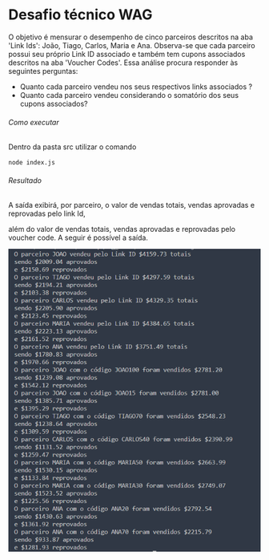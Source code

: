 # Desafio técnico WAG

O objetivo é mensurar o desempenho de cinco parceiros descritos na aba 'Link Ids': João, Tiago, Carlos, Maria e Ana.
Observa-se que cada parceiro possui seu próprio Link ID associado e também tem cupons associados descritos na aba 'Voucher Codes'.
Essa análise procura responder às seguintes perguntas:

- Quanto cada parceiro vendeu nos seus respectivos links associados ?
- Quanto cada parceiro vendeu considerando o somatório dos seus cupons associados?

###### Como executar

Dentro da pasta src utilizar o comando

```
node index.js
```

###### Resultado

A saída exibirá, por parceiro, o valor de vendas totais, vendas aprovadas e reprovadas pelo link Id,

 além do valor de vendas totais, vendas aprovadas e reprovadas pelo voucher code. A seguir é possível a saída.


![1686931062945](image/README/1686931062945.png)
